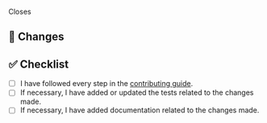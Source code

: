 <!-- the title should follow this convention '[build|chore|ci|docs|feat|fix|perf|refactor|revert]:' -->

Closes <!-- #issues -->

## 🎯 Changes

<!-- describe the changes you have made -->

## ✅ Checklist

- [ ] I have followed every step in the [contributing guide](https://github.com/saud-alnasser/cachescribe/blob/main/CONTRIBUTING.md).
- [ ] If necessary, I have added or updated the tests related to the changes made.
- [ ] If necessary, I have added documentation related to the changes made.
